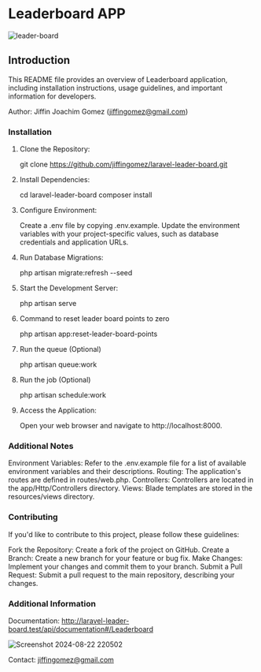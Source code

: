 # Leaderboard APP

![leader-board](https://github.com/user-attachments/assets/80d8a119-5814-4025-ad7c-0e0b29b7defe)

## Introduction
This README file provides an overview of Leaderboard application, including installation instructions, usage guidelines, and important information for developers.

Author: Jiffin Joachim Gomez (jiffingomez@gmail.com)

### Installation
1. Clone the Repository:
  

    git clone
    https://github.com/jiffingomez/laravel-leader-board.git
    

2. Install Dependencies:  
  

    cd laravel-leader-board
    composer install

3. Configure Environment:
   

    Create a .env file by copying .env.example.
    Update the environment variables with your project-specific values, such as database credentials and application URLs.  
  

4. Run Database Migrations:  
  
  
    php artisan migrate:refresh --seed

5. Start the Development Server:
  

    php artisan serve
6. Command to reset leader board points to zero
  

    php artisan app:reset-leader-board-points

7. Run the queue (Optional)
  

    php artisan queue:work

8. Run the job (Optional)
  

    php artisan schedule:work
6. Access the Application:
  

    Open your web browser and navigate to http://localhost:8000.

### Additional Notes
Environment Variables: Refer to the .env.example file for a list of available environment variables and their descriptions.
Routing: The application's routes are defined in routes/web.php.
Controllers: Controllers are located in the app/Http/Controllers directory.
Views: Blade templates are stored in the resources/views directory.

### Contributing
If you'd like to contribute to this project, please follow these guidelines:

Fork the Repository: Create a fork of the project on GitHub.
Create a Branch: Create a new branch for your feature or bug fix.
Make Changes: Implement your changes and commit them to your branch.
Submit a Pull Request: Submit a pull request to the main repository, describing your changes.


### Additional Information
Documentation: http://laravel-leader-board.test/api/documentation#/Leaderboard  

  ![Screenshot 2024-08-22 220502](https://github.com/user-attachments/assets/37463975-0002-47db-8cb1-e081e230becf)


Contact: jiffingomez@gmail.com
